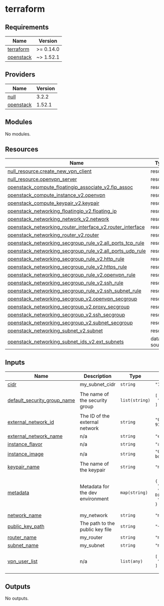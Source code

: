 # terraform

<!-- BEGINNING OF PRE-COMMIT-TERRAFORM DOCS HOOK -->
## Requirements

| Name | Version |
|------|---------|
| <a name="requirement_terraform"></a> [terraform](#requirement\_terraform) | >= 0.14.0 |
| <a name="requirement_openstack"></a> [openstack](#requirement\_openstack) | ~> 1.52.1 |

## Providers

| Name | Version |
|------|---------|
| <a name="provider_null"></a> [null](#provider\_null) | 3.2.2 |
| <a name="provider_openstack"></a> [openstack](#provider\_openstack) | 1.52.1 |

## Modules

No modules.

## Resources

| Name | Type |
|------|------|
| [null_resource.create_new_vpn_client](https://registry.terraform.io/providers/hashicorp/null/latest/docs/resources/resource) | resource |
| [null_resource.openvpn_server](https://registry.terraform.io/providers/hashicorp/null/latest/docs/resources/resource) | resource |
| [openstack_compute_floatingip_associate_v2.fip_assoc](https://registry.terraform.io/providers/terraform-provider-openstack/openstack/latest/docs/resources/compute_floatingip_associate_v2) | resource |
| [openstack_compute_instance_v2.openvpn](https://registry.terraform.io/providers/terraform-provider-openstack/openstack/latest/docs/resources/compute_instance_v2) | resource |
| [openstack_compute_keypair_v2.keypair](https://registry.terraform.io/providers/terraform-provider-openstack/openstack/latest/docs/resources/compute_keypair_v2) | resource |
| [openstack_networking_floatingip_v2.floating_ip](https://registry.terraform.io/providers/terraform-provider-openstack/openstack/latest/docs/resources/networking_floatingip_v2) | resource |
| [openstack_networking_network_v2.network](https://registry.terraform.io/providers/terraform-provider-openstack/openstack/latest/docs/resources/networking_network_v2) | resource |
| [openstack_networking_router_interface_v2.router_interface](https://registry.terraform.io/providers/terraform-provider-openstack/openstack/latest/docs/resources/networking_router_interface_v2) | resource |
| [openstack_networking_router_v2.router](https://registry.terraform.io/providers/terraform-provider-openstack/openstack/latest/docs/resources/networking_router_v2) | resource |
| [openstack_networking_secgroup_rule_v2.all_ports_tcp_rule](https://registry.terraform.io/providers/terraform-provider-openstack/openstack/latest/docs/resources/networking_secgroup_rule_v2) | resource |
| [openstack_networking_secgroup_rule_v2.all_ports_udp_rule](https://registry.terraform.io/providers/terraform-provider-openstack/openstack/latest/docs/resources/networking_secgroup_rule_v2) | resource |
| [openstack_networking_secgroup_rule_v2.http_rule](https://registry.terraform.io/providers/terraform-provider-openstack/openstack/latest/docs/resources/networking_secgroup_rule_v2) | resource |
| [openstack_networking_secgroup_rule_v2.https_rule](https://registry.terraform.io/providers/terraform-provider-openstack/openstack/latest/docs/resources/networking_secgroup_rule_v2) | resource |
| [openstack_networking_secgroup_rule_v2.openvpn_rule](https://registry.terraform.io/providers/terraform-provider-openstack/openstack/latest/docs/resources/networking_secgroup_rule_v2) | resource |
| [openstack_networking_secgroup_rule_v2.ssh_rule](https://registry.terraform.io/providers/terraform-provider-openstack/openstack/latest/docs/resources/networking_secgroup_rule_v2) | resource |
| [openstack_networking_secgroup_rule_v2.ssh_subnet_rule](https://registry.terraform.io/providers/terraform-provider-openstack/openstack/latest/docs/resources/networking_secgroup_rule_v2) | resource |
| [openstack_networking_secgroup_v2.openvpn_secgroup](https://registry.terraform.io/providers/terraform-provider-openstack/openstack/latest/docs/resources/networking_secgroup_v2) | resource |
| [openstack_networking_secgroup_v2.proxy_secgroup](https://registry.terraform.io/providers/terraform-provider-openstack/openstack/latest/docs/resources/networking_secgroup_v2) | resource |
| [openstack_networking_secgroup_v2.ssh_secgroup](https://registry.terraform.io/providers/terraform-provider-openstack/openstack/latest/docs/resources/networking_secgroup_v2) | resource |
| [openstack_networking_secgroup_v2.subnet_secgroup](https://registry.terraform.io/providers/terraform-provider-openstack/openstack/latest/docs/resources/networking_secgroup_v2) | resource |
| [openstack_networking_subnet_v2.subnet](https://registry.terraform.io/providers/terraform-provider-openstack/openstack/latest/docs/resources/networking_subnet_v2) | resource |
| [openstack_networking_subnet_ids_v2.ext_subnets](https://registry.terraform.io/providers/terraform-provider-openstack/openstack/latest/docs/data-sources/networking_subnet_ids_v2) | data source |

## Inputs

| Name | Description | Type | Default | Required |
|------|-------------|------|---------|:--------:|
| <a name="input_cidr"></a> [cidr](#input\_cidr) | my\_subnet\_cidr | `string` | `"10.0.1.0/24"` | no |
| <a name="input_default_security_group_name"></a> [default\_security\_group\_name](#input\_default\_security\_group\_name) | The name of the security group | `list(string)` | <pre>[<br>  "default"<br>]</pre> | no |
| <a name="input_external_network_id"></a> [external\_network\_id](#input\_external\_network\_id) | The ID of the external network | `string` | `"0f9c3806-bd21-490f-918d-4a6d1c648489"` | no |
| <a name="input_external_network_name"></a> [external\_network\_name](#input\_external\_network\_name) | n/a | `string` | `"ext-floating1"` | no |
| <a name="input_instance_flavor"></a> [instance\_flavor](#input\_instance\_flavor) | n/a | `string` | `"a1-ram2-disk20-perf1"` | no |
| <a name="input_instance_image"></a> [instance\_image](#input\_instance\_image) | n/a | `string` | `"05fa3a81-a731-4952-bdf4-ca8ceea1f17b"` | no |
| <a name="input_keypair_name"></a> [keypair\_name](#input\_keypair\_name) | The name of the keypair | `string` | `"my_keypair"` | no |
| <a name="input_metadata"></a> [metadata](#input\_metadata) | Metadata for the dev environment | `map(string)` | <pre>{<br>  "environment": "dev",<br>  "owner": "Bakary Seydou Diaby",<br>  "version": "1.0.0"<br>}</pre> | no |
| <a name="input_network_name"></a> [network\_name](#input\_network\_name) | my\_network | `string` | `"my_network"` | no |
| <a name="input_public_key_path"></a> [public\_key\_path](#input\_public\_key\_path) | The path to the public key file | `string` | `"~/.ssh/id_rsa.pub"` | no |
| <a name="input_router_name"></a> [router\_name](#input\_router\_name) | my\_router | `string` | `"my_router"` | no |
| <a name="input_subnet_name"></a> [subnet\_name](#input\_subnet\_name) | my\_subnet | `string` | `"my_subnet"` | no |
| <a name="input_vpn_user_list"></a> [vpn\_user\_list](#input\_vpn\_user\_list) | n/a | `list(any)` | <pre>[<br>  "bakis"<br>]</pre> | no |

## Outputs

No outputs.
<!-- END OF PRE-COMMIT-TERRAFORM DOCS HOOK -->
